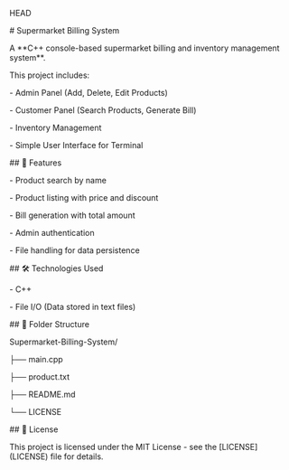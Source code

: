 HEAD

\# Supermarket Billing System

A \*\*C++ console-based supermarket billing and inventory management system\*\*.

This project includes:

\- Admin Panel (Add, Delete, Edit Products)

\- Customer Panel (Search Products, Generate Bill)

\- Inventory Management

\- Simple User Interface for Terminal

\## 🔧 Features

\- Product search by name

\- Product listing with price and discount

\- Bill generation with total amount

\- Admin authentication

\- File handling for data persistence

\## 🛠️ Technologies Used

\- C++

\- File I/O (Data stored in text files)

\## 📂 Folder Structure

Supermarket-Billing-System/

├── main.cpp

├── product.txt

├── README.md

└── LICENSE

\## 📜 License

This project is licensed under the MIT License - see the \[LICENSE](LICENSE) file for details.

